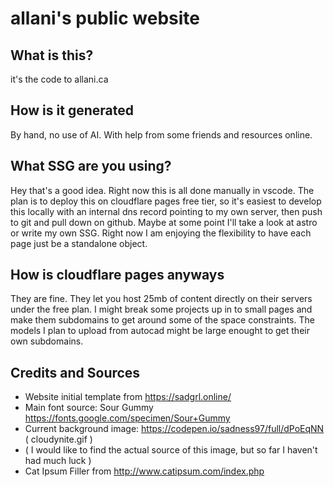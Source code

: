 # allani's public website

## What is this?

it's the code to allani.ca 

## How is it generated

By hand, no use of AI. With help from some friends and resources online.

## What SSG are you using?

Hey that's a good idea. Right now this is all done manually in vscode. The plan is to deploy this on cloudflare pages free tier, so it's easiest to develop this locally with an internal dns record pointing to my own server, then push to git and pull down on github. Maybe at some point I'll take a look at astro or write my own SSG. Right now I am enjoying the flexibility to have each page just be a standalone object.

## How is cloudflare pages anyways

They are fine. They let you host 25mb of content directly on their servers under the free plan. I might break some projects up in to small pages and make them subdomains to get around some of the space constraints. The models I plan to upload from autocad might be large enought to get their own subdomains.

## Credits and Sources

 * Website initial template from https://sadgrl.online/
 * Main font source: Sour Gummy https://fonts.google.com/specimen/Sour+Gummy
 * Current background image: https://codepen.io/sadness97/full/dPoEqNN ( cloudynite.gif )
 * ( I would like to find the actual source of this image, but so far I haven't had much luck )
 * Cat Ipsum Filler from http://www.catipsum.com/index.php